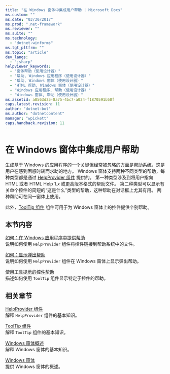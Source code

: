 ```yaml
---
title: "在 Windows 窗体中集成用户帮助 | Microsoft Docs"
ms.custom: ""
ms.date: "03/30/2017"
ms.prod: ".net-framework"
ms.reviewer: ""
ms.suite: ""
ms.technology: 
  - "dotnet-winforms"
ms.tgt_pltfrm: ""
ms.topic: "article"
dev_langs: 
  - "jsharp"
helpviewer_keywords: 
  - "窗体帮助（使用设计器）"
  - "帮助, Windows 应用程序（使用设计器）"
  - "帮助, Windows 窗体（使用设计器）"
  - "HTML 帮助, Windows 窗体（使用设计器）"
  - "Windows 应用程序, 帮助（使用设计器）"
  - "Windows 窗体, 帮助（使用设计器）"
ms.assetid: a8563d25-8a75-4bc7-a024-f1870591b50f
caps.latest.revision: 11
author: "dotnet-bot"
ms.author: "dotnetcontent"
manager: "wpickett"
caps.handback.revision: 11
---
```

# 在 Windows 窗体中集成用户帮助
生成基于 Windows 的应用程序的一个关键但经常被忽略的方面是帮助系统，这是用户在感到困惑时转而求助的地方。  Windows 窗体支持两种不同类型的帮助，每种类型都是通过 [HelpProvider 组件](../../../../docs/framework/winforms/controls/helpprovider-component-windows-forms.md) 提供的。  第一种类型涉及到将用户指向 HTML 或者 HTML Help 1.*x* 或更高版本格式的帮助文件。  第二种类型可以显示有关单个控件的简短的“这是什么”类型的帮助，这种帮助在对话框上尤其有用。  两种帮助可在同一窗体上使用。  
  
 此外，[ToolTip 组件](../../../../docs/framework/winforms/controls/tooltip-component-windows-forms.md) 组件可用于为 Windows 窗体上的控件提供个别帮助。  
  
## 本节内容  
 [如何：在 Windows 应用程序中提供帮助](../../../../docs/framework/winforms/advanced/how-to-provide-help-in-a-windows-application.md)  
 说明如何使用 `HelpProvider` 组件将控件链接到帮助系统中的文件。  
  
 [如何：显示弹出帮助](../../../../docs/framework/winforms/advanced/how-to-display-pop-up-help.md)  
 说明如何使用 `HelpProvider` 组件在 Windows 窗体上显示弹出帮助。  
  
 [使用工具提示的控件帮助](../../../../docs/framework/winforms/advanced/control-help-using-tooltips.md)  
 描述如何使用 `ToolTip` 组件显示特定于控件的帮助。  
  
## 相关章节  
 [HelpProvider 组件](../../../../docs/framework/winforms/controls/helpprovider-component-windows-forms.md)  
 解释 `HelpProvider` 组件的基本知识。  
  
 [ToolTip 组件](../../../../docs/framework/winforms/controls/tooltip-component-windows-forms.md)  
 解释 `ToolTip` 组件的基本知识。  
  
 [Windows 窗体概述](../../../../docs/framework/winforms/windows-forms-overview.md)  
 解释 Windows 窗体的基本知识。  
  
 [Windows 窗体](../../../../docs/framework/winforms/index.md)  
 提供 Windows 窗体的概述。
